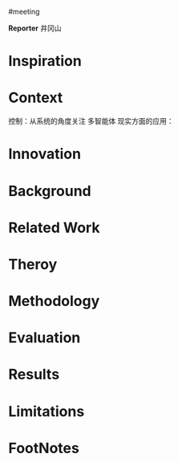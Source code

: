 #meeting 

**Reporter** 井冈山


# Inspiration


# Context
控制：从系统的角度关注
多智能体 现实方面的应用：




# Innovation



# Background



# Related Work



# Theroy



# Methodology



# Evaluation



# Results



# Limitations



# FootNotes
